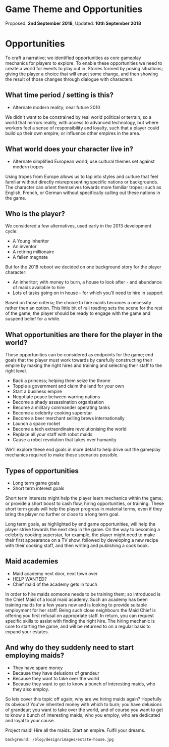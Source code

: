# Game Theme and Opportunities

Proposed: **2nd September 2018**, Updated: **10th September 2018**

# Opportunities

To craft a narrative; we identified opportunities as core gameplay mechanics for players to explore. To enable these opportunities we need to create a world for events to play out in. Stories formed by posing situations; giving the player a choice that will enact some change, and then showing the result of those changes through dialogue with characters.

## What time period / setting is this?
- Alternate modern reality; near future 2010

We didn't want to be constrained by real world political or terrain; so a world that mirrors reality, with access to advanced technology, but where workers feel a sense of responsibility and loyalty, such that a player could build up their own empire; or influence other empires in the area.

## What world does your character live in?
- Alternate simplified European world; use cultural themes set against modern tropes

Using tropes from Europe allows us to tap into styles and culture that feel familiar without directly misrepresenting specific nations or backgrounds. The character can orient themselves towards more familiar tropes; such as English, French, or German without specifically calling out these nations in the game.

## Who is the player?

We considered a few alternatives, used early in the 2013 development cycle:
- A Young inheritor
- An inventor
- A retiring millionaire
- A fallen magnate

But for the 2018 reboot we decided on one background story for the player character:
- An inheritor; with money to burn, a house to look after - and abundance of maids available to hire
- Lots of tasks going on in house - for which you'll need to hire in support

Based on those criteria; the choice to hire maids becomes a necessity rather then an option. This little bit of rail roading sets the scene for the rest of the game; the player should be ready to engage with the game and suspend belief for a while.

## What opportunities are there for the player in the world?

These opportunities can be considered as endpoints for the game; end goals that the player must work towards by carefully constructing their empire by making the right hires and training and selecting their staff to the right level.

- Back a princess; helping them seize the throne
- Topple a government and claim the land for your own
- Start a business empire
- Negotiate peace between warring nations
- Become a shady assassination organisation
- Become a military commander operating tanks
- Become a celebrity cooking superstar
- Become a beer merchant selling brews internationally
- Launch a space rocket
- Become a tech extraordinaire revolutionising the world
- Replace all your staff with robot maids
- Cause a robot revolution that takes over humanity

We'll explore these end goals in more detail to help drive out the gameplay mechanics required to make these scenarios possible.

## Types of opportunities
- Long term game goals
- Short term interest goals

Short term interests might help the player learn mechanics within the game; or provide a short boost to cash flow, hiring opportunities, or training. These short term goals will help the player progress in material terms, even if they bring the player no further or close to a long term goal.

Long term goals, as highlighted by end game opportunities, will help the player strive towards the next step in the game. On the way to becoming a celebrity cooking superstar, for example, the player might need to make their first appearance on a TV show, followed by developing a new recipe with their cooking staff, and then writing and publishing a cook book.

## Maid academies
- Maid academy next door, next town over
- HELP WANTED?
- Chief maid of the academy gets in touch

In order to hire maids someone needs to be training them; so introduced is the Chief Maid of a local maid academy. Such an academy has been training maids for a few years now and is looking to provide suitable employment for her staff. Being such close neighbours the Maid Chief is offering you first refusal on appropriate staff. In return, you can request specific skills to assist with finding the right hire. The hiring mechanic is core to starting the game, and will be returned to on a regular basis to expand your estates.

## And why do they suddenly need to start employing maids?
- They have spare money
- Because they have delusions of grandeur
- Because they want to take over the world
- Because they want to get to know a bunch of interesting maids, who they also employ.

So lets cover this topic off again; why are we hiring maids again? Hopefully its obvious! You've inherited money with which to burn; you have delusions of grandeur; you want to take over the world, and of course you want to get to know a bunch of interesting maids, who you employ, who are dedicated and loyal to your cause.

Project maid! Hire all the maids. Start an empire. Fulfil your dreams.

```background: /blog/design/images/estate-house.jpg```
